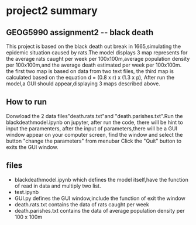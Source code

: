 # project2 summary
## GEOG5990 assignment2 -- black death
This project is based on the black death out break in 1665,simulating the epidemic situation caused by rats.The model displays 3 map represents for the average rats caught per week per 100x100m,average population density per 100x100m,and the average death estimated per week per 100x100m.
the first two map is based on data from two text files, the third map is calculated based on the equation d = (0.8 x r) x (1.3 x p),
After run the model,a GUI should appear,displaying 3 maps described above.

## How to run
 Donwload the 2 data files"death.rats.txt"and "death.parishes.txt".Run the blackdeathmodel.ipynb on jupyter, after run the code, there will be hint to input the paramenters, after the input of parameters,there will be a GUI window appear on your computer screen, find the window and select the button "change the parameters" from menubar 
Click the "Quit" button to exits the GUI window.

## files
- blackdeathmodel.ipynb which defines the model itself,have the function of read in data and multiply two list.
- test.ipynb
- GUI.py defines the GUI window,include the function of exit the window
- death.rats.txt contains the data of rats caught per week
- death.parishes.txt contains the data of average population density per 100 x 100m

